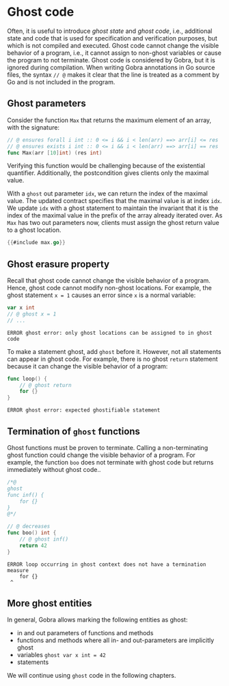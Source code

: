 # Ghost code

Often, it is useful to introduce _ghost state_ and _ghost code_, i.e., additional state and code that is used for specification and verification purposes, but which is not compiled and executed.
Ghost code cannot change the visible behavior of a program, i.e., it cannot assign to non-ghost variables or cause the program to not terminate.
Ghost code is considered by Gobra, but it is ignored during compilation.
When writing Gobra annotations in Go source files, the syntax `// @` makes it clear that the line is treated as a comment by Go and is not included in the program.

## Ghost parameters
Consider the function `Max` that returns the maximum element of an array, with the signature:
``` go
// @ ensures forall i int :: 0 <= i && i < len(arr) ==> arr[i] <= res
// @ ensures exists i int :: 0 <= i && i < len(arr) ==> arr[i] == res
func Max(arr [10]int) (res int)
```
Verifying this function would be challenging because of the existential quantifier.
Additionally, the postcondition gives clients only the maximal value.

With a `ghost` out parameter `idx`, we can return the index of the maximal value.
The updated contract specifies that the maximal value is at index `idx`.
We update `idx` with a ghost statement to maintain the invariant that it is the index of the maximal value in the prefix of the array already iterated over.
As `Max` has two out parameters now, clients  must assign the ghost return value to a ghost location.
``` go verifies
{{#include max.go}}
```
<!-- todo if not declared before, it is inferred automatically for the := assignment -->

## Ghost erasure property
Recall that ghost code cannot change the visible behavior of a program.
Hence, ghost code cannot modify non-ghost locations.
For example, the ghost statement `x = 1` causes an error since `x` is a normal variable:
``` go does_not_verify
var x int
// @ ghost x = 1
// ...
```
``` text
ERROR ghost error: only ghost locations can be assigned to in ghost code
```

To make a statement ghost, add `ghost` before it.
However, not all statements can appear in ghost code.
For example, there is no ghost `return` statement because it can change the visible behavior of a program:
``` go does_not_verify
func loop() {
    // @ ghost return
    for {}
}
```
``` text
ERROR ghost error: expected ghostifiable statement
```

## Termination of `ghost` functions
Ghost functions must be proven to terminate.
Calling a non-terminating ghost function could change the visible behavior of a program.
For example, the function `boo` does not terminate with ghost code but returns immediately without ghost code..
``` go does_not_verify
/*@
ghost
func inf() {
    for {}
}
@*/

// @ decreases
func boo() int {
    // @ ghost inf()
    return 42
}
```
``` text
ERROR loop occurring in ghost context does not have a termination measure
    for {}
 ^
```

## More ghost entities
<!-- from tutorial.md -->
In general, Gobra allows marking the following entities as ghost:
- in and out parameters of functions and methods
- functions and methods where all in- and out-parameters are implicitly ghost
- variables `ghost var x int = 42` 
- statements <!--  (if-then-else, loops) -->

We will continue using `ghost` code in the following chapters.

